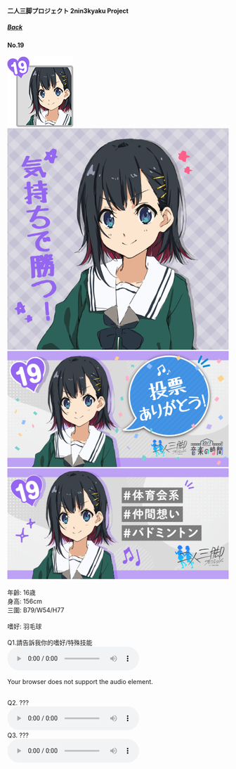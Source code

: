 #### 二人三脚プロジェクト 2nin3kyaku Project
##### [Back](2nin3kyaku_List.md)

#### No.19
<img src="../../../Img/Nanaon/2nin3kyaku/19/19_thumb.png"><br>
<img src="../../../Img/Nanaon/2nin3kyaku/19/19_main.png"><br>
<img src="../../../Img/Nanaon/2nin3kyaku/19/19_thanks.png"><br>
<img src="../../../Img/Nanaon/2nin3kyaku/19/19_desc.png"><br>
<br>
年齡: 16歳<br>
身高: 156cm<br>
三圍: B79/W54/H77<br>
<br>
嗜好: 羽毛球<br>
<br>
Q1.請告訴我你的嗜好/特殊技能<br>
<audio controls="controls">
  <source type="audio/mp3" src="../../../Resources/2nin3kyaku/No19_voice_1.mp3"></source>
  <p>Your browser does not support the audio element.</p>
</audio><br>
Q2. ??? <br>
<audio controls="controls">
  <source type="audio/mp3" src="../../../Resources/2nin3kyaku/No19_voice_2.mp3"></source>
  <p>Your browser does not support the audio element.</p>
</audio><br>
Q3. ??? <br>
<audio controls="controls">
  <source type="audio/mp3" src="../../../Resources/2nin3kyaku/No19_voice_3.mp3"></source>
  <p>Your browser does not support the audio element.</p>
</audio><br>